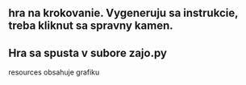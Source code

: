 hra na krokovanie.
Vygeneruju sa instrukcie, treba kliknut sa spravny kamen.
---
Hra sa spusta v subore zajo.py
---
resources obsahuje grafiku